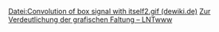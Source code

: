 [Datei:Convolution of box signal with itself2.gif (dewiki.de)](https://dewiki.de/Media/Datei:Convolution_of_box_signal_with_itself2.gif)
[Zur Verdeutlichung der grafischen Faltung – LNTwww](https://www.lntwww.de/Applets:Zur_Verdeutlichung_der_grafischen_Faltung)